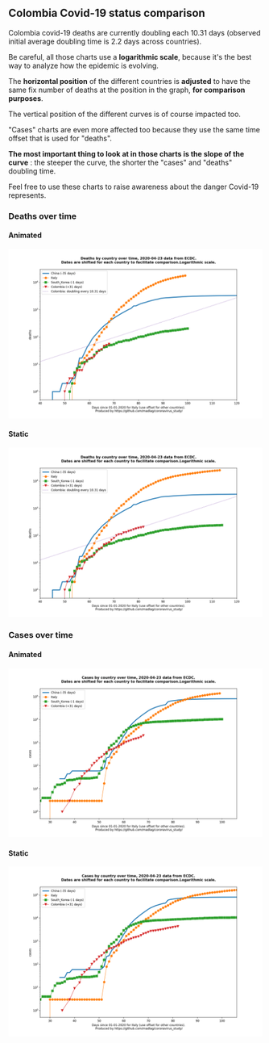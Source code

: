## Colombia Covid-19 status comparison 

Colombia covid-19 deaths are currently doubling each 10.31 days (observed initial average doubling time is 2.2 days across countries).



Be careful, all those charts use a **logarithmic scale**, because it's the best way to analyze how the epidemic is evolving.
 
The **horizontal position** of the different countries is **adjusted** to have the same fix number of deaths at the position in the graph, **for comparison purposes**.

The vertical position of the different curves is of course impacted too.

"Cases" charts are even more affected too because they use the same time offset that is used for "deaths".

**The most important thing to look at in those charts is the slope of the curve** : the steeper the curve, the shorter the "cases" and "deaths" doubling time.

Feel free to use these charts to raise awareness about the danger Covid-19 represents. 


 
### Deaths over time
 
#### Animated
![Colombia covid-19 deaths animated chart](https://raw.githubusercontent.com/madlag/coronavirus_study/master/notebooks/graphs/2020-04-23/countries/Colombia/2020-04-23_Colombia_deaths.gif "Colombia covid-19 deaths animated chart")   
 
#### Static
![Colombia covid-19 deaths static chart](https://raw.githubusercontent.com/madlag/coronavirus_study/master/notebooks/graphs/2020-04-23/countries/Colombia/2020-04-23_Colombia_deaths.png "Colombia covid-19 deaths static chart")   

 
### Cases over time
 
#### Animated
![Colombia covid-19 cases animated chart](https://raw.githubusercontent.com/madlag/coronavirus_study/master/notebooks/graphs/2020-04-23/countries/Colombia/2020-04-23_Colombia_cases.gif "Colombia covid-19 cases animated chart")   
 
#### Static
![Colombia covid-19 cases static chart](https://raw.githubusercontent.com/madlag/coronavirus_study/master/notebooks/graphs/2020-04-23/countries/Colombia/2020-04-23_Colombia_cases.png "Colombia covid-19 cases static chart")   

